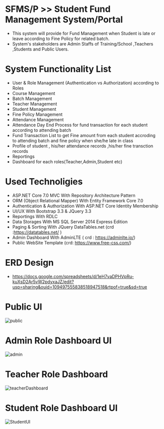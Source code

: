 # SFMS/P >> Student Fund Management System/Portal
- This system will provide for Fund Management when Student is late or leave according to Fine Policy for related batch.
- System's stakeholders are Admin Staffs of Training/School ,Teachers ,Students and Public Users.
# System Functionality List
- User & Role Management (Authentication vs Authorization) according to Roles
- Course Management
- Batch Management 
- Teacher Management
- Student Management
- Fine Policy Management
- Attendance Management 
- Attendance Day End Process for fund transaction for each student according to attending batch
- Fund Transaction List to get Fine amount from each student accroding to attending batch and fine policy when she/he late in class
- Profile of student , his/her attendance records ,his/her fine transction records 
- Reportings
- Dashboard for each roles(Teacher,Admin,Student etc)
# Used Technoligies
- ASP.NET Core 7.0 MVC With Repository Architecture Pattern 
- ORM (Object Relational Mapper) With Entity Framework Core 7.0
- Authentication & Authorization With ASP.NET Core Identity Membership 
- UI/UX With Bootstrap 3.3 & JQuery 3.3
- Reportings With RDLC  
- Data Storages With MS SQL Server 2014 Express Edition
- Paging & Sorting With JQuery DataTables.net (crd :https://datatables.net/ )
- Admin Dashboard With AdminLTE ( crd : https://adminlte.io/)
- Public WebSite Template (crd: https://www.free-css.com/)
# ERD Design 
- https://docs.google.com/spreadsheets/d/1eH7vaDPHVpRu-kuXsD2Ar5vW2pdyxaJZ/edit?usp=sharing&ouid=109497555838518947518&rtpof=true&sd=true
# Public UI
![public](https://user-images.githubusercontent.com/9696016/235455001-df5f4f4f-c362-4be4-ac8f-9dc900eae169.png)
# Admin Role Dashboard UI
![admin](https://github.com/mrkyaing/ASP.NETCORE-PRACTICE/assets/9696016/eba6f75b-6c10-4cbc-89f9-f96b89776f8e)
# Teacher Role Dashboard
![teacherDashboard](https://user-images.githubusercontent.com/9696016/235756798-a159010b-4988-417f-b716-7ad295ded60a.png)
# Student Role Dashboard UI
![StudentUI](https://user-images.githubusercontent.com/9696016/235760247-eec57fae-f040-468c-9393-7814b6b6b825.png)

